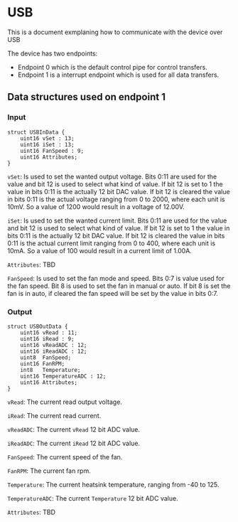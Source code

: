 # USB 
This is a document exmplaning how to communicate with the device over USB

The device has two endpoints:
- Endpoint 0 which is the default control pipe for control transfers.
- Endpoint 1 is a interrupt endpoint which is used for all data transfers.

## Data structures used on endpoint 1
### Input
```
struct USBInData {
    uint16 vSet : 13;
    uint16 iSet : 13;
    uint16 FanSpeed : 9;
    uint16 Attributes;
}
```

`vSet`: Is used to set the wanted output voltage. Bits 0:11 are used for the value and bit 12 is used to select what kind of value. If bit 12 is set to 1 the value in bits 0:11 is the actually 12 bit DAC value. If bit 12 is cleared the value in bits 0:11 is the actual voltage ranging from 0 to 2000, where each unit is 10mV. So a value of 1200 would result in a voltage of 12.00V.

`iSet`: Is used to set the wanted current limit. Bits 0:11 are used for the value and bit 12 is used to select what kind of value. If bit 12 is set to 1 the value in bits 0:11 is the actually 12 bit DAC value. If bit 12 is cleared the value in bits 0:11 is the actual current limit ranging from 0 to 400, where each unit is 10mA. So a value of 100 would result in a current limit of 1.00A.

`Attributes`: TBD

`FanSpeed`: Is used to set the fan mode and speed. Bits 0:7 is value used for the fan speed. Bit 8 is used to set the fan in manual or auto. If bit 8 is set the fan is in auto, if cleared the fan speed will be set by the value in bits 0:7.

### Output
```
struct USBOutData {
    uint16 vRead : 11;
    uint16 iRead : 9;
    uint16 vReadADC : 12;
    uint16 iReadADC : 12;
    uint8  FanSpeed;
    uint16 FanRPM;
    int8   Temperature;
    uint16 TemperatureADC : 12;
    uint16 Attributes;
}
```

`vRead`: The current read output voltage.

`iRead`: The current read current.

`vReadADC`: The current `vRead` 12 bit ADC value.

`iReadADC`: The current `iRead` 12 bit ADC value.

`FanSpeed`: The current speed of the fan.

`FanRPM`: The current fan rpm.

`Temperature`: The current heatsink temperature, ranging from -40 to 125.

`TemperatureADC`: The current `Temperature` 12 bit ADC value.

`Attributes`: TBD
